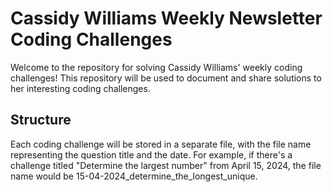 # Cassidy Williams Weekly Newsletter Coding Challenges

Welcome to the repository for solving Cassidy Williams' weekly coding challenges! This repository will be used to document and share solutions to her interesting coding challenges.

## Structure

Each coding challenge will be stored in a separate file, with the file name representing the question title and the date. For example, if there's a challenge titled "Determine the largest number" from April 15, 2024, the file name would be 15-04-2024_determine_the_longest_unique.
